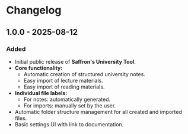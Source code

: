 # Changelog

## 1.0.0 - 2025-08-12
### Added
- Initial public release of **Saffron's University Tool**.
- **Core functionality:**
  - Automatic creation of structured university notes.
  - Easy import of lecture materials.
  - Easy import of reading materials.
- **Individual file labels:**
  - For notes: automatically generated.
  - For imports: manually set by the user.
- Automatic folder structure management for all created and imported files.
- Basic settings UI with link to documentation.
